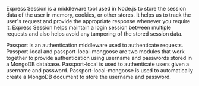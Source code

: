 <!-- Express session -->

Express Session is a middleware tool used in Node.js to store the session data of the user in memory, cookies, or other stores. It helps us to track the user's request and provide the appropriate response whenever you require it. Express Session helps maintain a login session between multiple requests and also helps avoid any tampering of the stored session data.

<!-- passport passport local and passport local  mongoose -->

Passport is an authentication middleware used to authenticate requests. Passport-local and passport-local-mongoose are two modules that work together to provide authentication using username and passwords stored in a MongoDB database. Passport-local is used to authenticate users given a username and password. Passport-local-mongoose is used to automatically create a MongoDB document to store the username and password.